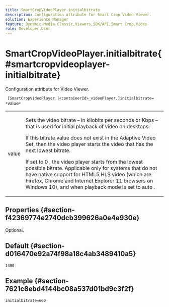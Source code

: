```yaml
---
title: SmartCropVideoPlayer.initialbitrate
description: Configuration attribute for Smart Crop Video Viewer.
solution: Experience Manager
feature: Dynamic Media Classic,Viewers,SDK/API,Smart Crop,Video
role: Developer,User
---
```

# SmartCropVideoPlayer.initialbitrate{#smartcropvideoplayer-initialbitrate}

Configuration attribute for Video Viewer.

 ` [SmartCropVideoPlayer.|<containerId>_videoPlayer.]initialbitrate= *`value`*`

<table id="table_C616483932C2482CA9794DDD7313FD7C"> 
 <tbody> 
  <tr> 
   <td colname="col1"> <p> <span class="codeph"> value </span> </p> </td> 
   <td colname="col2"> <p>Sets the video bitrate &ndash; in kilobits per seconds or Kbps &ndash; that is used for initial playback of video on desktops. </p> <p>If this bitrate value does not exist in the Adaptive Video Set, then the video player starts the video that has the next lowest bitrate. </p> <p>If set to <span class="codeph"> 0 </span>, the video player starts from the lowest possible bitrate. Applicable only for systems that do not have native support for HTML5 HLS video (which are Firefox, Chrome and Internet Explorer 11 browsers on Windows 10), and when playback mode is set to <span class="codeph"> auto </span>. </p> </td> 
  </tr> 
 </tbody> 
</table>

## Properties {#section-f42369774e2740dcb399626a0e4e930e}

Optional.

## Default {#section-d016470e92a74f98a18c4ab3489410a5}

`1400`

## Example {#section-7621c8ebd4144bc08a537d01bd9c3f2f}

```
initialbitrate=600
```
